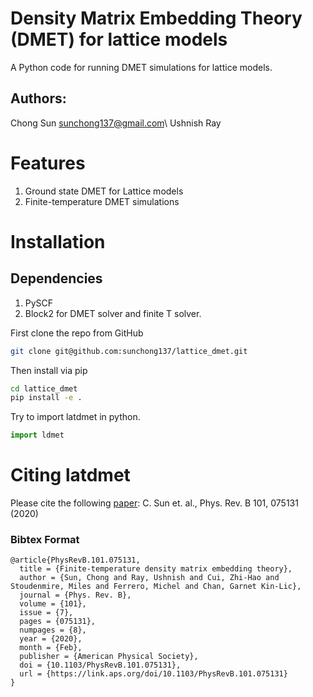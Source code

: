 Density Matrix Embedding Theory (DMET) for lattice models
=========================================================
A Python code for running DMET simulations for lattice models. 

## Authors: 
Chong Sun <sunchong137@gmail.com>\\
Ushnish Ray

# Features
1. Ground state DMET for Lattice models
2. Finite-temperature DMET simulations
	    
# Installation

## Dependencies
1. PySCF 
2. Block2 for DMET solver and finite T solver.

First clone the repo from GitHub
```bash
git clone git@github.com:sunchong137/lattice_dmet.git
```
Then install via pip
```bash
cd lattice_dmet
pip install -e .
```
Try to import latdmet in python.
```python
import ldmet
```

# Citing latdmet
Please cite the following [paper](https://journals.aps.org/prb/abstract/10.1103/PhysRevB.101.075131):
C. Sun et. al., Phys. Rev. B 101, 075131 (2020)

### Bibtex Format
```
@article{PhysRevB.101.075131,
  title = {Finite-temperature density matrix embedding theory},
  author = {Sun, Chong and Ray, Ushnish and Cui, Zhi-Hao and Stoudenmire, Miles and Ferrero, Michel and Chan, Garnet Kin-Lic},
  journal = {Phys. Rev. B},
  volume = {101},
  issue = {7},
  pages = {075131},
  numpages = {8},
  year = {2020},
  month = {Feb},
  publisher = {American Physical Society},
  doi = {10.1103/PhysRevB.101.075131},
  url = {https://link.aps.org/doi/10.1103/PhysRevB.101.075131}
}
```

